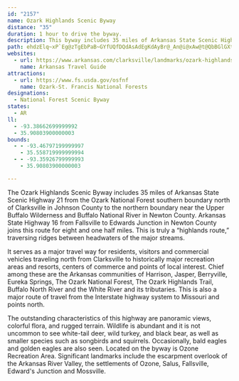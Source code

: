 ```yaml
---
id: "2157"
name: Ozark Highlands Scenic Byway
distance: "35"
duration: 1 hour to drive the byway.
description: This byway includes 35 miles of Arkansas State Scenic Highway 21 from the southern border of the Ozark National Forest, near Clarksville, to the northern border, near the Upper Buffalo Wilderness and Buffalo National River.
path: ehdzElq~xP`Eg@zTgEbPaB~GYfUQfDQdAsAdEgKdAyBr@_An@i@xAw@t@QbBGlGXt@A|@UbP}JrAc@`AB\Jx@f@~A~AbAr@rBr@~ADpHY~Am@bByAnDsFpCmDhB_Ax@QtK?pPNpG`@lBX~@j@XXTl@Rz@hCpOh@zBXj@t@~@|Ah@rAHxA_@hQuKbBoAhCiCvHsJhCeBnEoB|@w@d@s@XeAVwGJcA~@eBt@a@p@QtES|@S|@e@n@q@~@oB~CgMpBcNdAwEjIwW~@yBXg@jAsAzAu@|HwBrAEt@Vl@d@zCtDdGfDh@|@d@xAv@tAtF~ErBrCvAfDt@jCb@nCXjEhAhKjA`Ir@xC|AdC~AlAx@R|BXvGPxAh@b@b@d@`ATv@x@zIx@zCtK~OzAfD|A`G|@~Ad@f@dA^lOv@nCz@~AxAxHrKt@`Bt@zBd@xBh@pDlCr_@b@fDj@fBrApCzI|Oh@hBd@nIb@lBdDnGbB~DfCrJhAlCrA~A~@x@lJlFrPfEbDfB~BdCdFtGbAx@xErAt@j@bAlAlBzDx@bArExCr@t@p@pAl@`BlAzJd@jBz@~AvG`K`AfC~@tDbB~Ht@rE|B~[j@tClA|Cx@rAlBtBxPdMnCzBjIdJbGlDhDhApBbAh@f@pA`B|@~CRvBBtAM`BoAlF]vBCtFLvRIvCUzA}BpG[rAWtDVdDVlAv@rB`@r@h@x@x@v@nCfBvArAlB`C`G~InBlBfD`CbFvBrB^~O~AtCf@dEdBdAr@`ErDZPl@HdA?lEYxOrC~@d@bAx@bKnMvArBn@Vr@DbBCrF_@vDPrCp@~Ar@lAx@nCdCtAr@zBRz@KdA_@j@a@n@}@bEuIj@aBXsABsCsAsGUkCDaDNgAr@qBn@kAtDaFd@mAt@eF`@gAh@u@|@q@`I_ErByAnCaCxFaGlAmBd@qAbBgJ\_An@s@v@[hG_@xA_@vCcAhAGhAD~@Tz@h@f@^bDzDzArArAv@vC`AnC\pBFbCa@dC_BlAoAbDgDnCuDxA_DzAoEzCoLXw@x@kAlAgA|Cs@lKk@nBWjCoAz@eAl@kAx@iCTqBCyFHoBb@gCd@}AfFiL^qBN_DRiFEy@S_Be@mAcD{Fm@_COyBBsBTsAjA_DvAyAlCyAdOuG|@i@jAaAbB_CbA_Cn@{BZuCHyB?iB_@cDy@gDiAyBoA_BsAkAyCoBc@c@}@_Bk@iCE_CNwAh@eBh@aAxR_Ur@qAxFoOl@s@p@WrABXLfEfF|ElDzK`L|ArAz@`@lDj@~AJ|@MnBe@nBy@vGwDv@U~AKb@D~@ZnApAj@jBl@lEZz@\p@lAjAhB`@pKxAtCj@t]|JnH~BbGv@~DRxK?n@F|Cp@tMfEnBtAbB|Br@fBX`AhBpKn@bBh@|@rAnAt@\|BZzOU~B_@|Ae@pEgCdAe@bAWlCP~Ap@x@dARb@xAvHt@fBb@f@tDbCr@n@p@bBJnCOfBWbAk@`AsB~BYj@Sx@ErAv@`C~@r@~@^vEx@x@Xh@p@^`ADdA_@xDHt@Tv@t@xA`X`OhBfAxApAxQtPl@`ApBrEhAlDl@`AxAdBfBjAxEzArAfAd@v@n@jBtChPp@~B|AbCnC~Cl@jAvJjWn@x@lAd@jAAfAc@dAsArBgF|AaBvKyIbB{@bA]rBQrB?b_@j@dGDxCEfEe@vYaEjCe@tAa@tBkArBeCzFwLt@eAlA_AxBq@rCg@dBaAlBsC|BmFdAyAxBWdQHdY`@lXRhQkBlAu@vIsHnFqBfAgAZmADm@AyBImBBmD~@mJTyANa@lAeBxA{FrAeDnD{ElAq@pDaAdAiAn@cCXqCTa@h@e@j@Q~YoFhAOnAj@jIzK`@r@pEfSz@xBbAzAn@|@fAt@nBXr@BtJrA`KRnA`@vN`JfSdJlBr@nBRbBMjIeCjCY~Kd@nOs@`K^lD_@vB]jAa@hAKpE~@vK?dAKdOmDlAy@h@_ANu@?qAOgASk@q@s@sCyAgF]_AOqDwAyAGcDFs@GeBeBsAeAoAa@wC_@sBk@c@e@EQD}@f@k@t@Q~BMfAc@bCAxE^v@?rIgAxCkA~JsAhBk@vCsAdA{@fCwCjAu@nA]pEa@hBw@hBqArAa@`GEf[b@fHl@zLTfGg@fC?hBPjPbE`Cb@
websites:
  - url: https://www.arkansas.com/clarksville/landmarks/ozark-highlands-scenic-byway
    name: Arkansas Travel Guide
attractions:
  - url: https://www.fs.usda.gov/osfnf
    name: Ozark-St. Francis National Forests
designations:
  - National Forest Scenic Byway
states:
  - AR
ll:
  - -93.38662699999992
  - 35.90803900000003
bounds:
  - - -93.46797199999997
    - 35.558719999999994
  - - -93.35926799999993
    - 35.90803900000003

---
```


The Ozark Highlands Scenic Byway includes 35 miles of Arkansas State Scenic Highway 21 from the Ozark National Forest southern boundary north of Clarksville in Johnson County to the northern boundary near the Upper Buffalo Wilderness and Buffalo National River in Newton County. Arkansas State Highway 16 from Fallsville to Edwards Junction in Newton County joins this route for eight and one half miles. This is truly a &#8220;highlands route,&#8221; traversing ridges between headwaters of the major streams.

It serves as a major travel way for residents, visitors and commercial vehicles traveling north from Clarksville to historically major recreation areas and resorts, centers of commerce and points of local interest. Chief among these are the Arkansas communities of Harrison, Jasper, Berryville, Eureka Springs, The Ozark National Forest, The Ozark Highlands Trail, Buffalo North River and the White River and its tributaries. This is also a major route of travel from the Interstate highway system to Missouri and points north.

The outstanding characteristics of this highway are panoramic views, colorful flora, and rugged terrain. Wildlife is abundant and it is not uncommon to see white-tail deer, wild turkey, and black bear, as well as smaller species such as songbirds and squirrels. Occasionally, bald eagles and golden eagles are also seen. Located on the byway is Ozone Recreation Area. Significant landmarks include the escarpment overlook of the Arkansas River Valley, the settlements of Ozone, Salus, Fallsville, Edward's Junction and Mossville.
